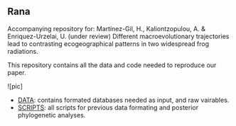 ## Rana
Accompanying repository for: Martínez-Gil, H., Kaliontzopulou, A. & Enriquez-Urzelai, U. (under review) Different macroevolutionary trajectories lead to contrasting ecogeographical patterns in two widespread frog radiations.

This repository contains all the data and code needed to reproduce our paper.

![pic]

- [DATA](https://github.com/helenamartg/Rana/tree/main/DATA): contains formated databases needed as input, and raw vairables. 
- [SCRIPTS](https://github.com/helenamartg/Rana/tree/main/Scripts): all scripts for previous data formating and posterior phylogenetic analyses. 

